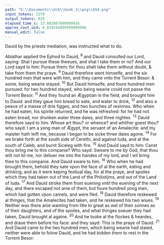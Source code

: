 ```yaml
---
path: "E:\\Documents\\drb\\book_1\\png\\654.png"
input_tokens: 2270
output_tokens: 829
elapsed_time_s: 13.883867099999916
approx_cost_usd: 0.019244999999999998
manual_edit: false
---
```

<aside>Dauid by the priests mediation, was instructed what to do.</aside>

Abiathar applied the Ephod to Dauid, <sup>8</sup> and Dauid consulted our Lord, saying: Shal I pursue these theeues, and shal I take them or no? And our Lord sayd to him: Pursue them: for thou shalt take them without doubt, & take from them the praye. <sup>9</sup> Dauid therefore went himselfe, and the six hundred men that were with him, and they came vnto the Torrent Besor: & some, being wearie stayed. <sup>10</sup> But Dauid himselfe, and foure hundred men pursued: for two hundred stayed, who being wearie could not passe the Torrent Besor. <sup>11</sup> And they found an Ægyptian in the field, and brought him to Dauid: and they gaue him bread to eate, and water to drink, <sup>12</sup> and also a peece of a masse of drie figges, and two bunches of resinnes. Who when he had eaten, his spirite returned, and he was refreshed: for he had not eaten bread, nor drunken water three daies, and three nightes. <sup>13</sup> Dauid therefore sayd to him. Whose art thou? or whence? and whither goest thou? who sayd: I am a yong man of Ægypt, the seruant of an Amalecite: and my maister hath leift me, because I began to be sicke three daies agone. <sup>14</sup> For we brake forth at the south side of Cerethi, and against Iuda, and at the south of Caleb, and burnt Siceleg with fire. <sup>15</sup> And Dauid sayd to him: Canst thou bring me to this companie? Who sayd: Sweare to me by God, that thou wilt not kil me, nor deliuer me into the handes of my lord, and I wil bring thee to this companie. And Dauid sware to him. <sup>16</sup> Who when he had brought them, behold they sate vpon the face of al the earth, eating and drinking, and as it were keping festiual day, for al the praye, and spoiles which they had taken out of the Land of the Philistijms, and out of the Land of Iuda. <sup>17</sup> And Dauid stroke them from euening vntil the euening of the next day, and there escaped not anie of them, but foure hundred yong men, which had gotten vpon camels, and were fled. <sup>18</sup> Dauid therefore reskewed al thinges, that the Amalecites had taken, and he reskewed his two wiues. <sup>19</sup> Neither was there anie wanting from litle to great as wel of their sonnes as of their daughters, and of the spoiles, and what thinges soeuer they had taken, Dauid brought al againe. <sup>20</sup> And he tooke al the flockes & heardes, and draue them before his face: and they sayd: This is the praye of Dauid. <sup>21</sup> And Dauid came to the two hundred men, which being wearie had staied, neither were able to folow Dauid, and he had bidden them to rest in the Torrent Besor: